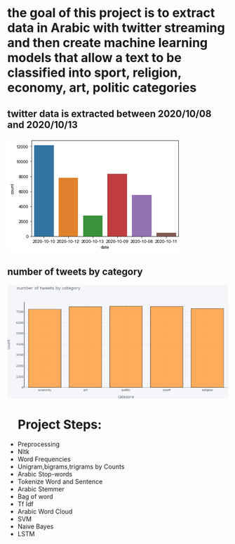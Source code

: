 <h1>the goal of this project is to extract data in Arabic with twitter streaming and then create machine learning models that allow a text to be classified into  sport, religion, economy, art, politic categories </h1>


<h2>twitter data is extracted between 2020/10/08 and 2020/10/13</h2>

<img src="data_date.png" >

<h2>number of tweets by category </h2>
<img src="tweets_by_category.png" >

<ul> <h1>Project Steps:</h1>
  <li>Preprocessing</li>
  <li>Nltk</li>
  <li>Word Frequencies</li>
  <li>Unigram,bigrams,trigrams by Counts </li>
  <li>Arabic Stop-words</li>
  <li>Tokenize Word and Sentence</li>
  <li>Arabic Stemmer</li>
  <li>Bag of word</li>
  <li>Tf Idf</li>
  <li>Arabic Word Cloud</li>
  <li>SVM</li>
  <li>Naive Bayes</li>
  <li>LSTM</li>
  </ul>
